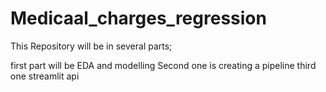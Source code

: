 # Medicaal_charges_regression
This Repository will be in several parts;

first part will be EDA and modelling
Second one is creating a pipeline
third one streamlit api

